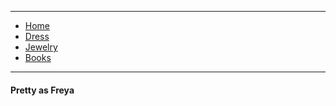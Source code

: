 ___
*   [Home](/README)
*   [Dress](/viking)
*   [Jewelry](/jewelry)
*   [Books](/books)

___

#### Pretty as Freya 
